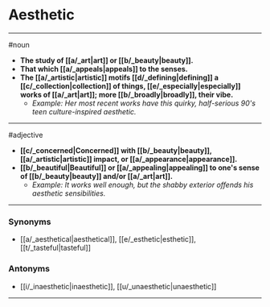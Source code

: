 # Aesthetic
---
#noun
- **The study of [[a/_art|art]] or [[b/_beauty|beauty]].**
- **That which [[a/_appeals|appeals]] to the senses.**
- **The [[a/_artistic|artistic]] motifs [[d/_defining|defining]] a [[c/_collection|collection]] of things, [[e/_especially|especially]] works of [[a/_art|art]]; more [[b/_broadly|broadly]], their vibe.**
	- _Example: Her most recent works have this quirky, half-serious 90's teen culture-inspired aesthetic._
---
#adjective
- **[[c/_concerned|Concerned]] with [[b/_beauty|beauty]], [[a/_artistic|artistic]] impact, or [[a/_appearance|appearance]].**
- **[[b/_beautiful|Beautiful]] or [[a/_appealing|appealing]] to one's sense of [[b/_beauty|beauty]] and/or [[a/_art|art]].**
	- _Example: It works well enough, but the shabby exterior offends his aesthetic sensibilities._
---
### Synonyms
- [[a/_aesthetical|aesthetical]], [[e/_esthetic|esthetic]], [[t/_tasteful|tasteful]]
### Antonyms
- [[i/_inaesthetic|inaesthetic]], [[u/_unaesthetic|unaesthetic]]
---
